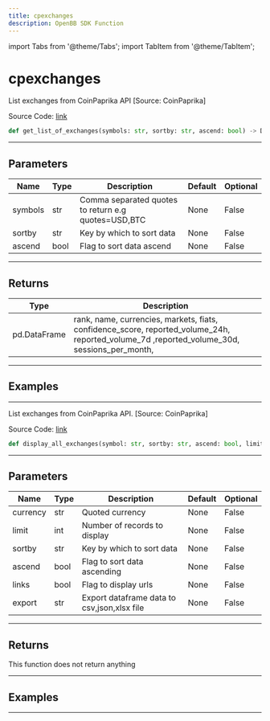 ```yaml
---
title: cpexchanges
description: OpenBB SDK Function
---
```


import Tabs from '@theme/Tabs';
import TabItem from '@theme/TabItem';

# cpexchanges

<Tabs>
<TabItem value="model" label="Model" default>

List exchanges from CoinPaprika API [Source: CoinPaprika]

Source Code: [link](https://github.com/OpenBB-finance/OpenBBTerminal/tree/main/openbb_terminal/cryptocurrency/overview/coinpaprika_model.py#L265)

```python
def get_list_of_exchanges(symbols: str, sortby: str, ascend: bool) -> DataFrame
```
---

## Parameters

| Name | Type | Description | Default | Optional |
| ---- | ---- | ----------- | ------- | -------- |
| symbols | str | Comma separated quotes to return e.g quotes=USD,BTC | None | False |
| sortby | str | Key by which to sort data | None | False |
| ascend | bool | Flag to sort data ascend | None | False |

---

## Returns

| Type | Description |
| ---- | ----------- |
| pd.DataFrame | rank, name, currencies, markets, fiats, confidence_score, reported_volume_24h,<br/>reported_volume_7d ,reported_volume_30d, sessions_per_month, |

---

## Examples

---



</TabItem>
<TabItem value="view" label="View">

List exchanges from CoinPaprika API. [Source: CoinPaprika]

Source Code: [link](https://github.com/OpenBB-finance/OpenBBTerminal/tree/main/openbb_terminal/cryptocurrency/overview/coinpaprika_view.py#L213)

```python
def display_all_exchanges(symbol: str, sortby: str, ascend: bool, limit: int, export: str) -> None
```
---

## Parameters

| Name | Type | Description | Default | Optional |
| ---- | ---- | ----------- | ------- | -------- |
| currency | str | Quoted currency | None | False |
| limit | int | Number of records to display | None | False |
| sortby | str | Key by which to sort data | None | False |
| ascend | bool | Flag to sort data ascending | None | False |
| links | bool | Flag to display urls | None | False |
| export | str | Export dataframe data to csv,json,xlsx file | None | False |

---

## Returns

This function does not return anything

---

## Examples

---



</TabItem>
</Tabs>
